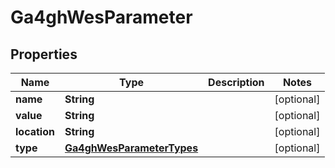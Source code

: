 
# Ga4ghWesParameter

## Properties
Name | Type | Description | Notes
------------ | ------------- | ------------- | -------------
**name** | **String** |  |  [optional]
**value** | **String** |  |  [optional]
**location** | **String** |  |  [optional]
**type** | [**Ga4ghWesParameterTypes**](Ga4ghWesParameterTypes.md) |  |  [optional]



